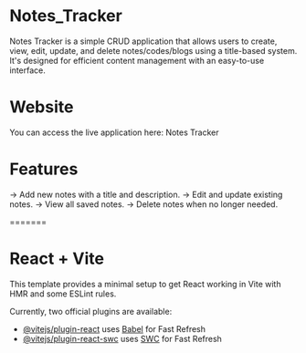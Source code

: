
# Notes_Tracker
Notes Tracker is a simple CRUD application that allows users to create, view, edit, update, and delete notes/codes/blogs using a title-based system. It's designed for efficient content management with an easy-to-use interface.

# Website
You can access the live application here: Notes Tracker

# Features
-> Add new notes with a title and description.
-> Edit and update existing notes.
-> View all saved notes.
-> Delete notes when no longer needed.

=======
# React + Vite

This template provides a minimal setup to get React working in Vite with HMR and some ESLint rules.

Currently, two official plugins are available:

- [@vitejs/plugin-react](https://github.com/vitejs/vite-plugin-react/blob/main/packages/plugin-react/README.md) uses [Babel](https://babeljs.io/) for Fast Refresh
- [@vitejs/plugin-react-swc](https://github.com/vitejs/vite-plugin-react-swc) uses [SWC](https://swc.rs/) for Fast Refresh

